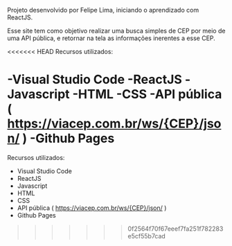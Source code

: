 Projeto desenvolvido por Felipe Lima, iniciando o aprendizado com ReactJS.

Esse site tem como objetivo realizar uma busca simples de CEP por meio de uma API pública, e retornar na tela as informações inerentes a esse CEP.

<<<<<<< HEAD
Recursos utilizados:

 -Visual Studio Code
 -ReactJS
 -Javascript
 -HTML
 -CSS
 -API pública ( https://viacep.com.br/ws/{CEP}/json/ )
 -Github Pages
=======
Recursos utilizados: 
  - Visual Studio Code
  - ReactJS
  - Javascript
  - HTML
  - CSS
  - API pública ( https://viacep.com.br/ws/{CEP}/json/ )
  - Github Pages
>>>>>>> 0f2564f70f67eeef7fa251f782283e5cf55b7cad
